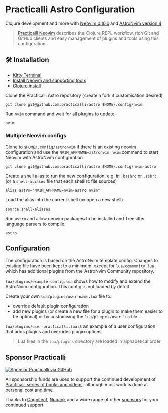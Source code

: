 # Practicalli Astro Configuration

Clojure development and more with [Neovim 0.10.x](https://neovim.org/) and [AstroNvim version 4](https://github.com/AstroNvim/AstroNvim)

> [Practicalli Neovim](https://practical.li/neovim/) describes the Clojure REPL workflow, rich Git and GitHub clients and easy management of plugins and tools using this configuration.


## 🛠️ Installation

- [Kitty Terminal](https://practical.li/engineering-playbook/command-line/kitty-terminal/)
- [Install Neovim and supporting tools](https://practical.li/neovim/install/neovim/)
- [Clojure install](https://practical.li/clojure/install/)

Clone the Practicalli Astro repository (create a fork if customisation desired)

```shell
git clone git@github.com:practicalli/astro $HOME/.config/nvim
```

Run `nvim` command and wait for all plugins to update

```shell
nvim
```

### Multiple Neovim configs

Clone to `$HOME/.config/astronvim` if there is an existing neovim configuration and use the `NVIM_APPNAME=astronvim nvim` command to start Neovim with AstroNvim configuration

```shell
git clone git@github.com:practicalli/astro $HOME/.config/nvim-astro
```

Create a shell alias to run the new configuration, e.g. in `.bashrc` or `.zshrc` (or a `shell-aliases` file that each shell rc file sources)

```config
alias astro="NVIM_APPNAME=nvim-astro nvim"
```

Load the alias into the current shell (or open a new shell)

```shell
source shell-aliases
```

Run `astro` and allow neovim packages to be installed and Treesitter language parsers to compile.

```shell
astro
```

## Configuration

The configuration is based on the AstroNvim template config.  Changes to existing file have been kept to a minimum, except for `lua/community.lua` which has additional plugins from the AstroNvim Community repository.

`lua/plugins/example-config.lua` shows how to modify and extend the AstroNvim configuration.  This config is not loaded by defult.

Create your own `lua/plugins/user-name.lua` file to:

- override default plugin configuration
- add new plugins (or create a new file for a plugin to make them easier to be optional) or by customising the `lua/plugins/user.lua` file.

`lua/plugins/user-practicalli.lua` is an example of a user configuration that adds plugins and overrides plugin options.

> Lua files in the `lua/plugins` directory are loaded in alphabetical order

## Sponsor Practicalli

[![Sponsor Practicalli via GitHub](https://raw.githubusercontent.com/practicalli/graphic-design/live/buttons/practicalli-github-sponsors-button.png)](https://github.com/sponsors/practicalli-johnny/)

All sponsorship funds are used to support the continued development of [Practicalli series of books and videos](https://practical.li/), although most work is done at personal cost and time.

Thanks to [Cognitect](https://www.cognitect.com/), [Nubank](https://nubank.com.br/) and a wide range of other [sponsors](https://github.com/sponsors/practicalli-johnny#sponsors) for your continued support
